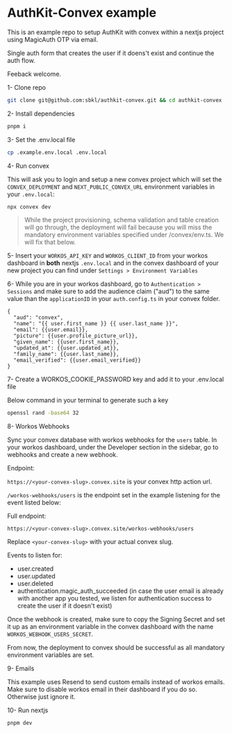 # AuthKit-Convex example

This is an example repo to setup AuthKit with convex within a nextjs project using MagicAuth OTP via email.

Single auth form that creates the user if it doens't exist and continue the auth flow.

Feeback welcome.

1- Clone repo

```bash
git clone git@github.com:sbkl/authkit-convex.git && cd authkit-convex
```

2- Install dependencies

```bash
pnpm i
```

3- Set the .env.local file

```bash
cp .example.env.local .env.local
```

4- Run convex

This will ask you to login and setup a new convex project which will set the `CONVEX_DEPLOYMENT` and `NEXT_PUBLIC_CONVEX_URL` environment variables in your `.env.local`:

```bash
npx convex dev
```

> While the project provisioning, schema validation and table creation will go through, the deployment will fail because you will miss the mandatory environment variables specified under /convex/env.ts. We will fix that below.

5- Insert your `WORKOS_API_KEY` and `WORKOS_CLIENT_ID` from your workos dashboard in **both** nextjs `.env.local` and in the convex dashboard of your new project you can find under `Settings > Environment Variables`

6- While you are in your workos dashboard, go to `Authentication > Sessions` and make sure to add the audience claim ("aud") to the same value than the `applicationID` in your `auth.config.ts` in your convex folder.

```
{
  "aud": "convex",
  "name": "{{ user.first_name }} {{ user.last_name }}",
  "email": {{user.email}},
  "picture": {{user.profile_picture_url}},
  "given_name": {{user.first_name}},
  "updated_at": {{user.updated_at}},
  "family_name": {{user.last_name}},
  "email_verified": {{user.email_verified}}
}
```

7- Create a WORKOS_COOKIE_PASSWORD key and add it to your .env.local file

Below command in your terminal to generate such a key

```bash
openssl rand -base64 32
```

8- Workos Webhooks

Sync your convex database with workos webhooks for the `users` table. In your workos dashboard, under the Developer section in the sidebar, go to webhooks and create a new webhook.

Endpoint:

`https://<your-convex-slug>.convex.site` is your convex http action url.

`/workos-webhooks/users` is the endpoint set in the example listening for the event listed below:

Full endpoint:

```
https://<your-convex-slug>.convex.site/workos-webhooks/users
```

Replace `<your-convex-slug>` with your actual convex slug.

Events to listen for:

- user.created
- user.updated
- user.deleted
- authentication.magic_auth_succeeded (in case the user email is already with another app you tested, we listen for authentication success to create the user if it doesn't exist)

Once the webhook is created, make sure to copy the Signing Secret and set it up as an environment variable in the convex dashboard with the name `WORKOS_WEBHOOK_USERS_SECRET`.

From now, the deployment to convex should be successful as all mandatory environment variables are set.

9- Emails

This example uses Resend to send custom emails instead of workos emails. Make sure to disable workos email in their dashboard if you do so. Otherwise just ignore it.

10- Run nextjs

```bash
pnpm dev
```
